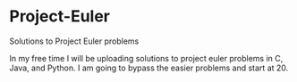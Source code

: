# Project-Euler
Solutions to Project Euler problems

In my free time I will be uploading solutions to project euler problems in C, Java, and Python.  I am going to bypass the easier problems and start at 20.
